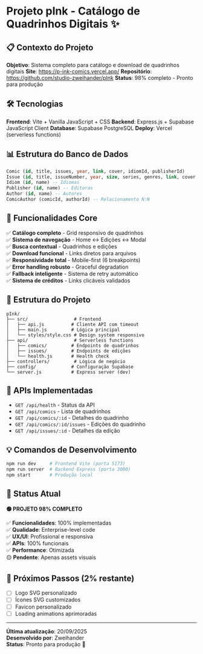 # Projeto pInk - Catálogo de Quadrinhos Digitais ✨

## 📋 Contexto do Projeto

**Objetivo**: Sistema completo para catálogo e download de quadrinhos digitais
**Site**: https://p-ink-comics.vercel.app/
**Repositório**: https://github.com/studio-zweihander/pInk
**Status**: 98% completo - Pronto para produção

## 🛠️ Tecnologias

**Frontend**: Vite + Vanilla JavaScript + CSS
**Backend**: Express.js + Supabase JavaScript Client
**Database**: Supabase PostgreSQL
**Deploy**: Vercel (serverless functions)

## 📊 Estrutura do Banco de Dados

```sql
Comic (id, title, issues, year, link, cover, idiomId, publisherId)
Issue (id, title, issueNumber, year, size, series, genres, link, cover, synopsis, comicId, idiomId, credito, creditoLink)
Idiom (id, name) -- Idiomas
Publisher (id, name) -- Editoras
Author (id, name) -- Autores
ComicAuthor (comicId, authorId) -- Relacionamento N:N
```

## 🎯 Funcionalidades Core

✅ **Catálogo completo** - Grid responsivo de quadrinhos  
✅ **Sistema de navegação** - Home ↔ Edições ↔ Modal  
✅ **Busca contextual** - Quadrinhos e edições  
✅ **Download funcional** - Links diretos para arquivos  
✅ **Responsividade total** - Mobile-first (6 breakpoints)  
✅ **Error handling robusto** - Graceful degradation  
✅ **Fallback inteligente** - Sistema de retry automático  
✅ **Sistema de créditos** - Links clicáveis validados  

## 📁 Estrutura do Projeto

```
pInk/
├── src/                 # Frontend
│   ├── api.js          # Cliente API com timeout
│   ├── main.js         # Lógica principal
│   └── styles/style.css # Design system responsivo
├── api/                 # Serverless functions
│   ├── comics/         # Endpoints de quadrinhos
│   ├── issues/         # Endpoints de edições
│   └── health.js       # Health check
├── controllers/         # Lógica de negócio
├── config/             # Configuração Supabase
└── server.js           # Express server (dev)
```

## 🔌 APIs Implementadas

- `GET /api/health` - Status da API
- `GET /api/comics` - Lista de quadrinhos
- `GET /api/comics/:id` - Detalhes do quadrinho
- `GET /api/comics/:id/issues` - Edições do quadrinho
- `GET /api/issues/:id` - Detalhes da edição

## 💡 Comandos de Desenvolvimento

```bash
npm run dev     # Frontend Vite (porta 5173)
npm run server  # Backend Express (porta 3000)
npm start       # Produção local
```

## 🚀 Status Atual

**🟢 PROJETO 98% COMPLETO**

✅ **Funcionalidades**: 100% implementadas  
✅ **Qualidade**: Enterprise-level code  
✅ **UX/UI**: Profissional e responsiva  
✅ **APIs**: 100% funcionais  
✅ **Performance**: Otimizada  
🟡 **Pendente**: Apenas assets visuais  

## 🎨 Próximos Passos (2% restante)

- [ ] Logo SVG personalizado
- [ ] Ícones SVG customizados
- [ ] Favicon personalizado
- [ ] Loading animations aprimoradas

---

**Última atualização**: 20/09/2025  
**Desenvolvido por**: Zweihander  
**Status**: Pronto para produção 🚀